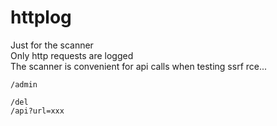 # httplog
Just for the scanner<br>
Only http requests are logged<br>
The scanner is convenient for api calls when testing ssrf rce...<br>

```
/admin

/del
/api?url=xxx
```
